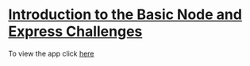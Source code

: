 # [Introduction to the Basic Node and Express Challenges](https://www.freecodecamp.org/learn/apis-and-microservices/basic-node-and-express/)


To view the app click [here](https://node-trial-ap.herokuapp.com)
